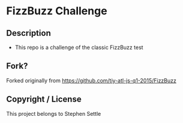 # FizzBuzz Challenge

## Description
 * This repo is a challenge of the classic FizzBuzz test

## Fork?
Forked originally from https://github.com/tiy-atl-js-q1-2015/FizzBuzz

## Copyright / License
 This project belongs to Stephen Settle